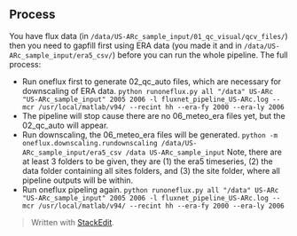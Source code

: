 ## Process
You have flux data 
(in `/data/US-ARc_sample_input/01_qc_visual/qcv_files/`) 
then you need to gapfill first using ERA data (you made it and in `/data/US-ARc_sample_input/era5_csv/`)  before you can run the whole pipeline. 
The full process:
- Run oneflux first to generate 02_qc_auto files, which are necessary for downscaling of ERA data. 
  `python runoneflux.py all "/data" US-ARc "US-ARc_sample_input" 2005 2006 -l fluxnet_pipeline_US-ARc.log --mcr /usr/local/matlab/v94/ --recint hh --era-fy 2000 --era-ly 2006`
- The pipeline will stop cause there are no 06_meteo_era files yet, but the 02_qc_auto will appear.
- Run downscaling, the 06_meteo_era files will be generated.
  `python -m oneflux.downscaling.rundownscaling /data/US-ARc_sample_input/era5_csv /data US-ARc_sample_input`
  Note, there are at least 3 folders to be given, they are (1) the era5 timeseries, (2) the data folder containing all sites folders, and (3) the site folder, where all pipeline outputs will be within. 
- Run oneflux pipeling again. 
  `python runoneflux.py all "/data" US-ARc "US-ARc_sample_input" 2005 2006 -l fluxnet_pipeline_US-ARc.log --mcr /usr/local/matlab/v94/ --recint hh --era-fy 2000 --era-ly 2006`


> Written with [StackEdit](https://stackedit.io/).
<!--stackedit_data:
eyJoaXN0b3J5IjpbMTAxNTg5NjA0LC0xODk2MzMyMzYwXX0=
-->